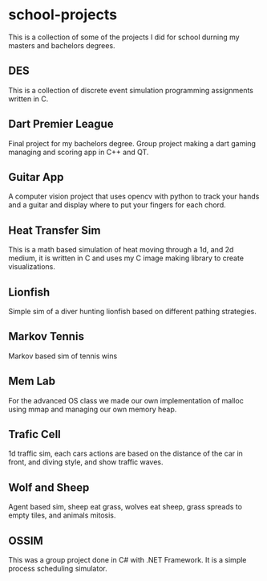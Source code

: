 # school-projects
This is a collection of some of the projects I did for school durning my masters and bachelors degrees.

## DES

This is a collection of discrete event simulation programming assignments written in C.

## Dart Premier League

Final project for my bachelors degree.  Group project making a dart gaming managing and scoring app in C++ and QT.

## Guitar App

A computer vision project that uses opencv with python to track your hands and a guitar and display where to put your fingers for each chord.

## Heat Transfer Sim

This is a math based simulation of heat moving through a 1d, and 2d medium, it is written in C and uses my C image making library to create visualizations.

## Lionfish

Simple sim of a diver hunting lionfish based on different pathing strategies.

## Markov Tennis

Markov based sim of tennis wins

## Mem Lab

For the advanced OS class we made our own implementation of malloc using mmap and managing our own memory heap.

## Trafic Cell

1d traffic sim, each cars actions are based on the distance of the car in front, and diving style, and show traffic waves.

## Wolf and Sheep

Agent based sim, sheep eat grass, wolves eat sheep, grass spreads to empty tiles, and animals mitosis.

## OSSIM

This was a group project done in C# with .NET Framework.  It is a simple process scheduling simulator.




